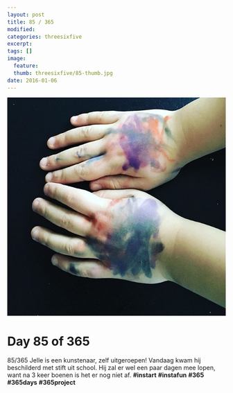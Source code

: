 ```yaml
---
layout: post
title: 85 / 365
modified:
categories: threesixfive
excerpt:
tags: []
image:
  feature: 
  thumb: threesixfive/85-thumb.jpg
date: 2016-01-06
---
```


![85](/images/threesixfive/85.jpg)

# Day 85 of 365

85/365 Jelle is een kunstenaar, zelf uitgeroepen! Vandaag kwam hij beschilderd met stift uit school. Hij zal er wel een paar dagen mee lopen, want na 3 keer boenen is het er nog niet af. **\#instart** **\#instafun** **\#365** **\#365days** **\#365project**
